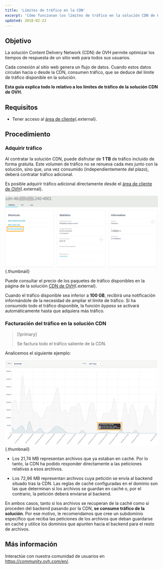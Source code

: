 ```yaml
---
title: 'Límites de tráfico en la CDN'
excerpt: 'Cómo funcionan los límites de tráfico en la solución CDN de OVH'
updated: 2018-02-22
---
```



## Objetivo

La solución Content Delivery Network (CDN) de OVH permite optimizar los tiempos de respuesta de un sitio web para todos sus usuarios. 

Cada conexión al sitio web genera un flujo de datos. Cuando estos datos circulan hacia o desde la CDN, consumen tráfico, que se deduce del límite de tráfico disponible en la solución.

**Esta guía explica todo lo relativo a los límites de tráfico de la solución CDN de OVH.**


## Requisitos

- Tener acceso al [área de cliente](https://www.ovh.com/auth/?action=gotomanager&from=https://www.ovh.es/&ovhSubsidiary=es){.external}.


## Procedimiento

### Adquirir tráfico

Al contratar la solución CDN, puede disfrutar de **1 TB** de tráfico incluido de forma gratuita. Este volumen de tráfico no se renueva cada mes junto con la solución, sino que, una vez consumido (independientemente del plazo), deberá contratar tráfico adicional.

Es posible adquirir tráfico adicional directamente desde el [área de cliente de OVH](https://www.ovh.com/auth/?action=gotomanager&from=https://www.ovh.es/&ovhSubsidiary=es){.external}.

![Adquirir tráfico](images/add_quota.png){.thumbnail}


Puede consultar el precio de los paquetes de tráfico disponibles en la página de la solución [CDN de OVH](https://www.ovh.es/cdn/infrastructure/){.external}.

Cuando el tráfico disponible sea inferior a **100 GB**, recibirá una notificación informándole de la necesidad de ampliar el límite de tráfico. Si ha consumido todo el tráfico disponible, la función *bypass* se activará automáticamente hasta que adquiera más tráfico.


### Facturación del tráfico en la solución CDN

> [!primary]
>
> Se factura todo el tráfico saliente de la CDN.  
>

Analicemos el siguiente ejemplo:

![Utilización del tráfico](images/quota_used.png){.thumbnail}


- Los 21,74 MB representan archivos que ya estaban en caché. Por lo tanto, la CDN ha podido responder directamente a las peticiones relativas a esos archivos.

- Los 72,96 MB representan archivos cuya petición se envía al backend situado tras la CDN. Las reglas de caché configuradas en el dominio son las que determinan si los archivos se guardan en caché o, por el contrario, la petición deberá enviarse al backend.


En ambos casos, tanto si los archivos se recuperan de la caché como si proceden del backend pasando por la CDN, **se consume tráfico de la solución**. Por ese motivo, le recomendamos que cree un subdominio específico que reciba las peticiones de los archivos que deban guardarse en caché y utilice los dominios que apunten hacia el backend para el resto de archivos.


## Más información

Interactúe con nuestra comunidad de usuarios en <https://community.ovh.com/en/>.